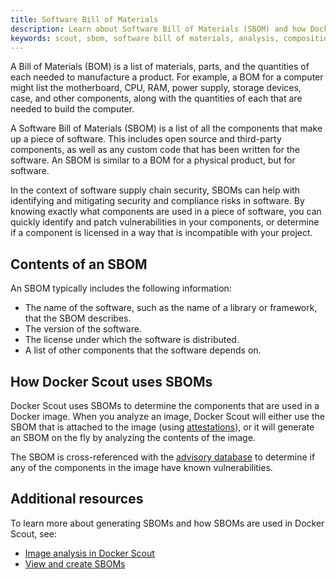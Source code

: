 ```yaml
---
title: Software Bill of Materials
description: Learn about Software Bill of Materials (SBOM) and how Docker Scout uses it.
keywords: scout, sbom, software bill of materials, analysis, composition
---
```


A Bill of Materials (BOM) is a list of materials, parts, and the quantities of
each needed to manufacture a product. For example, a BOM for a computer might
list the motherboard, CPU, RAM, power supply, storage devices, case, and other
components, along with the quantities of each that are needed to build the
computer.

A Software Bill of Materials (SBOM) is a list of all the components that make
up a piece of software. This includes open source and third-party components,
as well as any custom code that has been written for the software. An SBOM is
similar to a BOM for a physical product, but for software.

In the context of software supply chain security, SBOMs can help with
identifying and mitigating security and compliance risks in software. By
knowing exactly what components are used in a piece of software, you can
quickly identify and patch vulnerabilities in your components, or determine if
a component is licensed in a way that is incompatible with your project.

## Contents of an SBOM

An SBOM typically includes the following information:

- The name of the software, such as the name of a library or framework, that
  the SBOM describes.
- The version of the software.
- The license under which the software is distributed.
- A list of other components that the software depends on.

## How Docker Scout uses SBOMs

Docker Scout uses SBOMs to determine the components that are used in a Docker
image. When you analyze an image, Docker Scout will either use the SBOM that is
attached to the image (using [attestations](../../../manuals/build/metadata/attestations/index.md)), or
it will generate an SBOM on the fly by analyzing the contents of the image.

The SBOM is cross-referenced with the [advisory database](../../../manuals/scout/deep-dive/advisory-db-sources.md)
to determine if any of the components in the image have known vulnerabilities.

## Additional resources

To learn more about generating SBOMs and how SBOMs are used in Docker Scout,
see:

- [Image analysis in Docker Scout](../../../manuals/scout/explore/analysis.md)
- [View and create SBOMs](../../../manuals/scout/how-tos/view-create-sboms.md)
